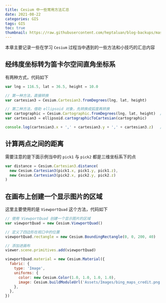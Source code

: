 ```yaml
---
title: Cesium 中一些常用方法汇总
date: 2021-08-22
categories: GIS
tags: GIS
toc: true
thumbnail: https://raw.githubusercontent.com/heptaluan/blog-backups/master/cdn/cover/11.webp
---
```


本章主要记录一些在学习 `Cesium` 过程当中遇到的一些方法和小技巧的汇总内容

<!-- more -->

## 经纬度坐标转为笛卡尔空间直角坐标系

有两种方式，代码如下

```js
var lng = 116.5, lat = 36.5, height = 10.0

// 第一种方法，直接转换
var cartesian3 = Cesium.Cartesian3.fromDegrees(lng, lat, height)

// 第二种方法，借助 ellipsoid 对象，先转换成弧度再转换
var cartographic = Cesium.Cartographic.fromDegrees(lng, lat, height)  // 单位为 度，度，米
var cartesian3 = ellipsoid.cartographicToCartesian(cartographic)

console.log(cartesian3.x + ',' + cartesian3.y + ',' + cartesian3.z)   // 单位为 米，米，米
```


## 计算两点之间的距离

需要注意的是下面示例当中的 `pick1` 与 `pick2` 都是三维坐标系下的点

```js
var distance = Cesium.Cartesian3.distance(
  new Cesium.Cartesian3(pick1.x, pick1.y, pick1.z),
  new Cesium.Cartesian3(pick2.x, pick2.y, pick2.z)
)
```

## 在画布上创建一个显示图片的区域

这里主要使用的是 `ViewportQuad` 这个方法，代码如下

```js
// 使用 ViewportQuad 创建一个显示图片的区域
var viewportQuad = new Cesium.ViewportQuad()

// 定义了四边形在视口中的位置
viewportQuad.rectangle = new Cesium.BoundingRectangle(0, 0, 200, 40)

// 添加进画布
viewer.scene.primitives.add(viewportQuad)

viewportQuad.material = new Cesium.Material({
  fabric: {
    type: 'Image',
    uniforms: {
      color: new Cesium.Color(1.0, 1.0, 1.0, 1.0),
      image: Cesium.buildModuleUrl('Assets/Images/bing_maps_credit.png'),
    },
  },
})
```

